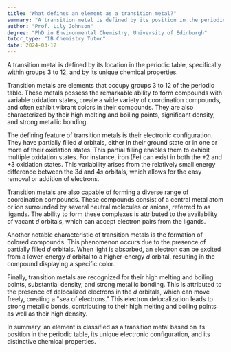 ```yaml
---
title: "What defines an element as a transition metal?"
summary: "A transition metal is defined by its position in the periodic table, specifically in groups 3-12, and its unique chemical properties."
author: "Prof. Lily Johnson"
degree: "PhD in Environmental Chemistry, University of Edinburgh"
tutor_type: "IB Chemistry Tutor"
date: 2024-03-12
---
```


A transition metal is defined by its location in the periodic table, specifically within groups $3$ to $12$, and by its unique chemical properties.

Transition metals are elements that occupy groups $3$ to $12$ of the periodic table. These metals possess the remarkable ability to form compounds with variable oxidation states, create a wide variety of coordination compounds, and often exhibit vibrant colors in their compounds. They are also characterized by their high melting and boiling points, significant density, and strong metallic bonding.

The defining feature of transition metals is their electronic configuration. They have partially filled $d$ orbitals, either in their ground state or in one or more of their oxidation states. This partial filling enables them to exhibit multiple oxidation states. For instance, iron (Fe) can exist in both the $+2$ and $+3$ oxidation states. This variability arises from the relatively small energy difference between the $3d$ and $4s$ orbitals, which allows for the easy removal or addition of electrons.

Transition metals are also capable of forming a diverse range of coordination compounds. These compounds consist of a central metal atom or ion surrounded by several neutral molecules or anions, referred to as ligands. The ability to form these complexes is attributed to the availability of vacant $d$ orbitals, which can accept electron pairs from the ligands.

Another notable characteristic of transition metals is the formation of colored compounds. This phenomenon occurs due to the presence of partially filled $d$ orbitals. When light is absorbed, an electron can be excited from a lower-energy $d$ orbital to a higher-energy $d$ orbital, resulting in the compound displaying a specific color.

Finally, transition metals are recognized for their high melting and boiling points, substantial density, and strong metallic bonding. This is attributed to the presence of delocalized electrons in the $d$ orbitals, which can move freely, creating a "sea of electrons." This electron delocalization leads to strong metallic bonds, contributing to their high melting and boiling points as well as their high density.

In summary, an element is classified as a transition metal based on its position in the periodic table, its unique electronic configuration, and its distinctive chemical properties.
    